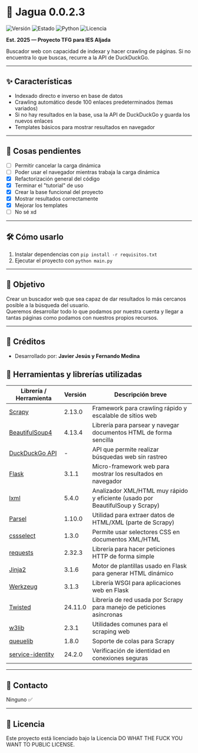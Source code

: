 # 🐾 Jagua 0.0.2.3

![Versión](https://img.shields.io/badge/versión-0.0.2.3-blue?style=flat-square)
![Estado](https://img.shields.io/badge/estado-en%20desarrollo-yellow?style=flat-square)
![Python](https://img.shields.io/badge/python-3.10%2B-blue?style=flat-square)
![Licencia](https://img.shields.io/badge/licencia-WTFPL-green?style=flat-square)

**Est. 2025 — Proyecto TFG para IES Aljada**

Buscador web con capacidad de indexar y hacer crawling de páginas. Si no encuentra lo que buscas, recurre a la API de DuckDuckGo.

---

## ✨ Características

- Indexado directo e inverso en base de datos
- Crawling automático desde 100 enlaces predeterminados (temas variados)
- Si no hay resultados en la base, usa la API de DuckDuckGo y guarda los nuevos enlaces
- Templates básicos para mostrar resultados en navegador

---

## 🚧 Cosas pendientes

- [ ] Permitir cancelar la carga dinámica
- [ ] Poder usar el navegador mientras trabaja la carga dinámica
- [X] Refactorización general del código
- [X] Terminar el "tutorial" de uso
- [X] Crear la base funcional del proyecto
- [X] Mostrar resultados correctamente
- [X] Mejorar los templates
- [ ] No sé xd

---

## 🛠️ Cómo usarlo

1. Instalar dependencias con `pip install -r requisitos.txt`
2. Ejecutar el proyecto con `python main.py`

---

## 🎯 Objetivo

Crear un buscador web que sea capaz de dar resultados lo más cercanos posible a la búsqueda del usuario.  
Queremos desarrollar todo lo que podamos por nuestra cuenta y llegar a tantas páginas como podamos con nuestros propios recursos.

---

## 🙌 Créditos

- Desarrollado por: **Javier Jesús y Fernando Medina**
  
## 🔧 Herramientas y librerías utilizadas

| Librería / Herramienta | Versión     | Descripción breve                                                                 |
|------------------------|-------------|-----------------------------------------------------------------------------------|
| [Scrapy](https://scrapy.org/)            | 2.13.0      | Framework para crawling rápido y escalable de sitios web                          |
| [BeautifulSoup4](https://www.crummy.com/software/BeautifulSoup/) | 4.13.4      | Librería para parsear y navegar documentos HTML de forma sencilla                |
| [DuckDuckGo API](https://duckduckgo.com/api) | -           | API que permite realizar búsquedas web sin rastreo                               |
| [Flask](https://flask.palletsprojects.com/)              | 3.1.1       | Micro-framework web para mostrar los resultados en navegador                     |
| [lxml](https://lxml.de/)                  | 5.4.0       | Analizador XML/HTML muy rápido y eficiente (usado por BeautifulSoup y Scrapy)    |
| [Parsel](https://parsel.readthedocs.io/) | 1.10.0      | Utilidad para extraer datos de HTML/XML (parte de Scrapy)                        |
| [cssselect](https://pypi.org/project/cssselect/)         | 1.3.0       | Permite usar selectores CSS en documentos XML/HTML                               |
| [requests](https://docs.python-requests.org/)            | 2.32.3      | Librería para hacer peticiones HTTP de forma simple                              |
| [Jinja2](https://jinja.palletsprojects.com/)             | 3.1.6       | Motor de plantillas usado en Flask para generar HTML dinámico                    |
| [Werkzeug](https://palletsprojects.com/p/werkzeug/)      | 3.1.3       | Librería WSGI para aplicaciones web en Flask                                     |
| [Twisted](https://twistedmatrix.com/)                    | 24.11.0     | Librería de red usada por Scrapy para manejo de peticiones asíncronas           |
| [w3lib](https://github.com/scrapy/w3lib)                 | 2.3.1       | Utilidades comunes para el scraping web                                          |
| [queuelib](https://github.com/scrapy/queuelib)           | 1.8.0       | Soporte de colas para Scrapy                                                     |
| [service-identity](https://service-identity.readthedocs.io/) | 24.2.0 | Verificación de identidad en conexiones seguras                                  |

---

## 💬 Contacto

Ninguno ✅

---

## 📄 Licencia

Este proyecto está licenciado bajo la Licencia DO WHAT THE FUCK YOU WANT TO PUBLIC LICENSE.
